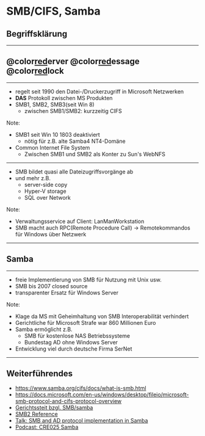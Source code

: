 # SMB/CIFS, Samba
## Begriffsklärung

---

## @color[red](S)erver @color[red](M)essage @color[red](B)lock

---

- regelt seit 1990 den Datei-/Druckerzugriff in Microsoft Netzwerken
- **DAS** Protokoll zwischen MS Produkten
- SMB1, SMB2, SMB3(seit Win 8)
    - zwischen SMB1/SMB2: kurzzeitig CIFS


Note:

- SMB1 seit Win 10 1803 deaktiviert
    - nötig für z.B. alte Samba4 NT4-Domäne
- Common Internet File System
    - Zwischen SMB1 und SMB2 als Konter zu Sun's WebNFS 
---

- SMB bildet quasi alle Dateizugriffsvorgänge ab
- und mehr z.B. 
    - server-side copy
    - Hyper-V storage
    - SQL over Network

Note:
- Verwaltungsservice auf Client: LanManWorkstation
- SMB macht auch RPC(Remote Procedure Call) -> Remotekommandos für Windows über Netzwerk

---

## Samba

---

- freie Implementierung von SMB für Nutzung mit Unix usw.
- SMB bis 2007 closed source
- transparenter Ersatz für Windows Server

Note:

- Klage da MS mit Geheimhaltung von SMB Interoperabilität verhindert
- Gerichtliche für Microsoft Strafe war 860 Millionen Euro
- Samba ermöglicht z.B.
    - SMB für kostenlose NAS Betriebssysteme
    - Bundestag AD ohne Windows Server
- Entwicklung viel durch deutsche Firma SerNet
---

## Weiterführendes
- https://www.samba.org/cifs/docs/what-is-smb.html
- https://docs.microsoft.com/en-us/windows/desktop/fileio/microsoft-smb-protocol-and-cifs-protocol-overview
- [Gerichtssteit bzgl. SMB/samba](https://fsfe.org/activities/ms-vs-eu/ms-vs-eu.de.html)
- [SMB2 Reference](https://msdn.microsoft.com/en-us/library/cc246488.aspx)
- [Talk: SMB and AD protocol implementation in Samba](https://www.youtube.com/watch?v=jWJKxAHq0X8)
- [Podcast: CRE025 Samba](https://cre.fm/cre025-samba)
